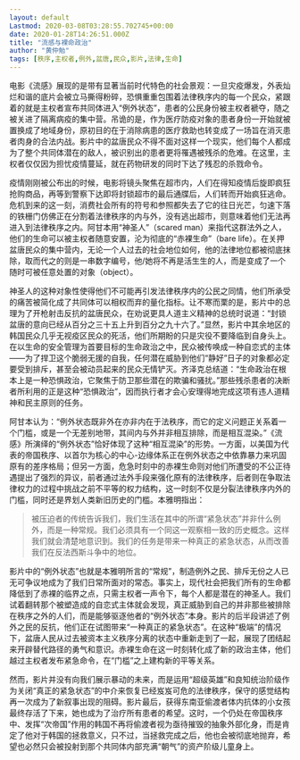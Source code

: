 ```yaml
---
layout: default
Lastmod: 2020-03-08T03:28:55.702745+00:00
date: 2020-01-28T14:26:51.000Z
title: "流感与裸命政治"
author: "黄仲勉"
tags: [秩序,主权者,例外,盆唐,民众,影片,法律,生命]
---
```


电影《流感》展现的是带有显著当前时代特色的社会景观：一旦灾疫爆发，外表灿烂和谐的底片会被立马撕得粉碎，恐惧重重包围着法律秩序内的每一个民众，紧跟着的就是主权者宣布共同体进入“例外状态”，患者的公民身份被主权者褫夺，随之被关进了隔离病疫的集中营。吊诡的是，作为医疗防疫对象的患者身份一开始就被置换成了地域身份，原初目的在于消除病患的医疗救助也转变成了一场旨在消灭患者肉身的合法内战。影片中的盆唐民众不得不面对这样一个现实，他们每个人都成为了整个共同体潜在的敌人，被识别出的患者更将罹遇被残杀的危难。在这里，主权者仅仅因为担忧疫情蔓延，就在药物研发的同时下达了残忍的杀戮命令。

疫情刚刚被公布出的时候，电影将镜头聚焦在超市内，人们在得知疫情后旋即疯狂抢购商品，再等到警察下达即将封锁超市的最后通牒后，人们转而开始疯狂逃命。危机到来的这一刻，消费社会所有的符号和参照都失去了它的往日光芒，匀速下落的铁栅门仿佛正在分割着法律秩序的内与外，没有逃出超市，则意味着他们无法再进入到法律秩序之内。阿甘本用“神圣人”（scared man）来指代这群法外之人，他们的生命可以被主权者随意安置，沦为彻底的“赤裸生命”（bare life）。在关押盆唐民众的集中营内，无论一个人过去的社会地位如何，他的法律地位都被彻底抹除，取而代之的则是一串数字编号，他/她将不再是活生生的人，而是变成了一个随时可被任意处置的对象（object）。

神圣人的这种对象性使得他们不可能再引发法律秩序内的公民之同情，他们所承受的痛苦被简化成了共同体可以相权而弃的量化指标。让不寒而栗的是，影片中的总理为了开枪射击反抗的盆唐民众，在劝说更具人道主义精神的总统时说道：“封锁盆唐的意向已经从百分之三十五上升到百分之九十六了。”显然，影片中其余地区的韩国民众几乎无视疫区民众的死活，他们所期盼的只是灾役不要降临到自身头上。在以生命的安全管理为首要目标的生命政治之中，民众被传唤成一种自恋式的主体——为了捍卫这个脆弱无援的自我，任何潜在威胁到他们“静好”日子的对象都必定要受到排斥，甚至会被动员起来的民众无情铲灭。齐泽克总结道：“生命政治在根本上是一种恐惧政治，它聚焦于防卫那些潜在的欺骗和骚扰。”那些残杀患者的决断者所利用的正是这种“恐惧政治”，因而执行者才会心安理得地完成这项有违人道精神和民主原则的任务。

阿甘本认为：“例外状态既非外在亦非内在于法秩序，而它的定义问题正关系着一个门槛，或是一个无差别地带，其间内与外并非相互排除，而是相互混染。”《流感》所演绎的“例外状态”恰好体现了这种“相互混染”的形势。一方面，以美国为代表的帝国秩序、以首尔为核心的中心-边缘体系正在例外状态之中依靠暴力来巩固原有的差序格局；但另一方面，危急时刻中的赤裸生命则对他们所遭受的不公正待遇提出了强烈的异议，前者通过法外手段来强化原有的法律秩序，后者则在争取法律权力的过程中挑战之前不平等的权力结构，这一时刻不仅是分裂法律秩序内外的门槛，同时还是界划人类新旧历史的门槛。本雅明指出：

> 被压迫者的传统告诉我们，我们生活在其中的所谓“紧急状态”并非什么例外，而是一种常规。我们必须具有一个同这一观察相一致的历史概念。这样我们就会清楚地意识到。我们的任务是带来一种真正的紧急状态，从而改善我们在反法西斯斗争中的地位。

影片中的“例外状态”也就是本雅明所言的“常规”，制造例外之民、排斥无份之人已无可争议地成为了我们日常所面对的常态。事实上，现代社会把我们所有的生命都降低到了赤裸的临界之点，只需主权者一声令下，每个人都是潜在的神圣人。我们试着翻转那个被塑造成的自恋式主体就会发现，真正威胁到自己的并非那些被排除在秩序之外的人们，而是能够驱逐他者的“例外状态”本身。影片的后半段讲述了例外之民的反抗，他们正在试图带来“一种真正的紧急状态”。在这种“极端”的情况下，盆唐人民从过去被资本主义秩序分离的状态中重新走到了一起，展现了团结起来开辟替代路径的勇气和意识。赤裸生命在这一时刻转化成了新的政治主体，他们越过主权者发布紧急命令，在“门槛”之上建构新的平等关系。

然而，影片并没有向我们展示暴动的未来，而是运用“超级英雄”和良知统治阶级作为关闭“真正的紧急状态”的中介来恢复已经岌岌可危的法律秩序，保守的感觉结构再一次成为了新叙事出现的阻碍。影片最后，获得东南亚偷渡者体内抗体的小女孩最终存活了下来，她也成为了治疗所有患者的希望。这时，一个仍处在帝国秩序中、发挥“次帝国”作用的韩国不再将偷渡者视为亟待摧毁的抽象外部化身，而是肯定了他对于韩国的拯救意义，只不过，当拯救完成之后，他也会被彻底地抛弃，希望也必然只会被投射到那个共同体内部充满“朝气”的资产阶级儿童身上。

